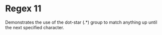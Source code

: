 # Regex 11

Demonstrates the use of the dot-star (.*) group to match anything
up until the next specified character.